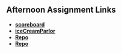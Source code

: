## Afternoon Assignment Links

* **[scoreboard](https://ewood-coder.github.io/boiseCodeWorks/Week2/scoreboard/)**
* **[iceCreamParlor](https://ewood-coder.github.io/boiseCodeWorks/Week2/iceCreamParlor/)**
* **[Repo](https://github.com/ewood-coder/<ASSIGNMENT_REPO>)**
* **[Repo](https://github.com/ewood-coder/<ASSIGNMENT_REPO>)**

